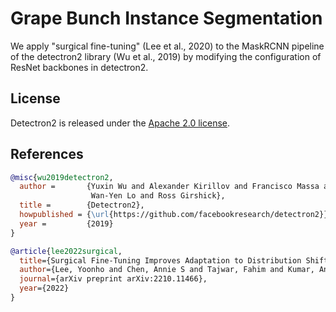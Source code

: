 # Grape Bunch Instance Segmentation 
We apply "surgical fine-tuning" (Lee et al., 2020) to the MaskRCNN pipeline of the detectron2 library (Wu et al., 2019)
by modifying the configuration of ResNet backbones in detectron2.

## License

Detectron2 is released under the [Apache 2.0 license](LICENSE).

## References 

```BibTeX
@misc{wu2019detectron2,
  author =       {Yuxin Wu and Alexander Kirillov and Francisco Massa and
                  Wan-Yen Lo and Ross Girshick},
  title =        {Detectron2},
  howpublished = {\url{https://github.com/facebookresearch/detectron2}},
  year =         {2019}
}
```

```BibTeX
@article{lee2022surgical,
  title={Surgical Fine-Tuning Improves Adaptation to Distribution Shifts},
  author={Lee, Yoonho and Chen, Annie S and Tajwar, Fahim and Kumar, Ananya and Yao, Huaxiu and Liang, Percy and Finn, Chelsea},
  journal={arXiv preprint arXiv:2210.11466},
  year={2022}
}
```

